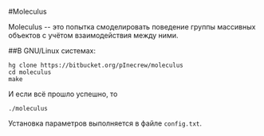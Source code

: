 #Moleculus

Moleculus -- это попытка смоделировать поведение группы массивных объектов с учётом взаимодействия между ними.

##В GNU/Linux системах:

    hg clone https://bitbucket.org/pInecrew/moleculus
    cd moleculus
    make

И если всё прошло успешно, то

    ./moleculus

Установка параметров выполняется в файле ``config.txt``.
